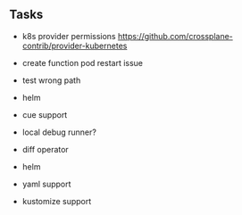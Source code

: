 ## Tasks

- k8s provider permissions
  https://github.com/crossplane-contrib/provider-kubernetes

- create function pod restart issue
- test wrong path
- helm
- cue support
- local debug runner?
- diff operator
- helm
- yaml support
- kustomize support